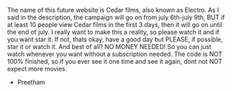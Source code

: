 The name of this future website is Cedar films, also known as Electro. As I said in the description, the campaign will go on from july 6th-july 9th, BUT if at least 10 people view Cedar films in the first 3 days, then it will go on until the end of july. I really want to make this a reality, so please watch it and if you want star it. If not, thats okay, have a good day but PLEASE, if possible, star it or watch it. And best of all? NO MONEY NEEDED! So you can just watch whenever you want without a subscription needed. The code is NOT 100% finished, so if you ever see it one time and see it again, dont not NOT expect more movies.

- Preetham

